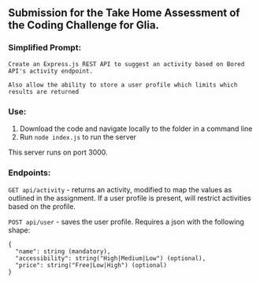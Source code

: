 ## Submission for the Take Home Assessment of the Coding Challenge for Glia.

### Simplified Prompt:
```
Create an Express.js REST API to suggest an activity based on Bored API's activity endpoint.

Also allow the ability to store a user profile which limits which results are returned
```

### Use:
1. Download the code and navigate locally to the folder in a command line
2. Run ```node index.js``` to run the server

This server runs on port 3000.

### Endpoints:
```GET api/activity``` - returns an activity, modified to map the values as outlined in the assignment. If a user profile is present, will restrict activities based on the profile.

```POST api/user``` - saves the user profile. Requires a json with the following shape: 
```
{
  "name": string (mandatory),
  "accessibility": string("High|Medium|Low") (optional),
  "price": string("Free|Low|High") (optional)
}
```
